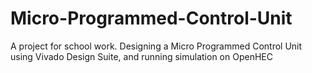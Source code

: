 # Micro-Programmed-Control-Unit
A project for school work. Designing a Micro Programmed Control Unit using Vivado Design Suite, and running simulation on OpenHEC
